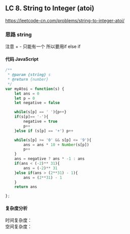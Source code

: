 ## LC 8. String to Integer (atoi)
https://leetcode-cn.com/problems/string-to-integer-atoi/

### 思路 string
注意 + - 只能有一个 所以要用if else if
#### 代码 JavaScript

```JavaScript
/**
 * @param {string} s
 * @return {number}
 */
var myAtoi = function(s) {
    let ans = 0
    let p = 0
    let negative = false

    while(s[p] == ' '){p++}
    if(s[p]== '-'){
        negative = true
        p++
    }else if (s[p] == '+') p++

    while(s[p] >= '0' && s[p] <= '9'){
        ans = ans * 10 + Number(s[p])
        p++
    }
    ans = negative ? ans * -1 : ans
    if(ans < (-2)** 31){
        ans = (-2)** 31
    }else if(ans > (2**31) - 1){
        ans = (2**31) - 1
    }
    return ans

};

```

#### 复杂度分析
时间复杂度： </br>
空间复杂度：

